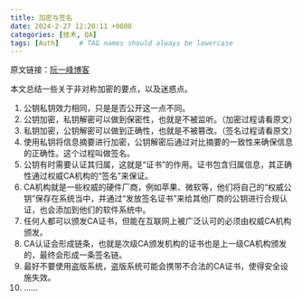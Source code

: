 ```yaml
---
title: 加密与签名
date: 2024-2-27 12:20:11 +0800
categories: [技术, QA]
tags: [Auth]     # TAG names should always be lowercase
---
```


原文链接：[阮一峰博客](https://www.ruanyifeng.com/blog/2011/08/what_is_a_digital_signature.html?20240227120033#comment-last)

本文总结一些关于非对称加密的要点，以及迷惑点。

1. 公钥私钥效力相同，只是是否公开这一点不同。
2. 公钥加密，私钥解密可以做到保密性，也就是不被监听。（加密过程请看原文）
3. 私钥加密，公钥解密可以做到正确性，也就是不被篡改。（签名过程请看原文）
4. 使用私钥将信息摘要进行加密，公钥解密后通过对比摘要的一致性来确保信息的正确性。这个过程叫做签名。
5. 公钥有时需要认证其归属，这就是“证书”的作用。证书包含归属信息，其正确性通过权威CA机构的“签名”来保证。
6. CA机构就是一些权威的硬件厂商，例如苹果、微软等，他们将自己的“权威公钥”保存在系统当中，并通过“发放签名证书”来给其他厂商的公钥进行合规认证，也会添加到他们的软件系统中。
7. 任何人都可以颁发CA证书，但能在互联网上被广泛认可的必须由权威CA机构颁发。
8. CA认证会形成链条，也就是次级CA颁发机构的证书也是上一级CA机构颁发的，最终会形成一条签名链。
9. 最好不要使用盗版系统，盗版系统可能会携带不合法的CA证书，使得安全设施失效。
10. ……